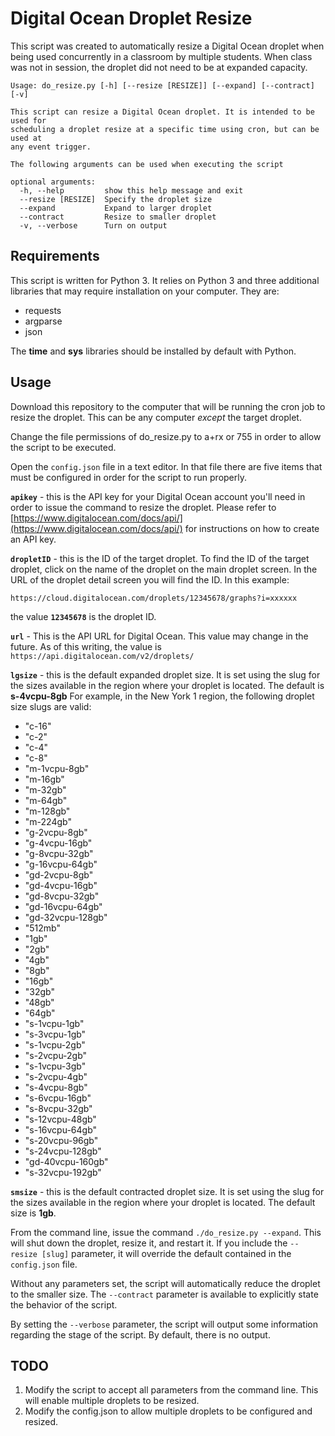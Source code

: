 # Digital Ocean Droplet Resize

This script was created to automatically resize a Digital Ocean droplet when being used concurrently in a classroom by multiple students. When class was not in session, the droplet did not need to be at expanded capacity.

```
Usage: do_resize.py [-h] [--resize [RESIZE]] [--expand] [--contract] [-v]

This script can resize a Digital Ocean droplet. It is intended to be used for
scheduling a droplet resize at a specific time using cron, but can be used at
any event trigger.

The following arguments can be used when executing the script

optional arguments:
  -h, --help         show this help message and exit
  --resize [RESIZE]  Specify the droplet size
  --expand           Expand to larger droplet
  --contract         Resize to smaller droplet
  -v, --verbose      Turn on output
```

## Requirements
This script is written for Python 3. It relies on Python 3 and three additional libraries that may require installation on your computer. They are:

* requests
* argparse
* json

The **time** and **sys** libraries should be installed by default with Python.


## Usage
Download this repository to the computer that will be running the cron job to resize the droplet. This can be any computer _except_ the target droplet.

Change the file permissions of do_resize.py to a+rx or 755 in order to allow the script to be executed.

Open the `config.json` file in a text editor. In that file there are five items that must be configured in order for the script to run properly.

**`apikey`** - this is the API key for your Digital Ocean account you'll need in order to issue the command to resize the droplet. Please refer to [https://www.digitalocean.com/docs/api/](https://www.digitalocean.com/docs/api/) for instructions on how to create an API key.

**`dropletID`** - this is the ID of the target droplet. To find the ID of the target droplet, click on the name of the droplet on the main droplet screen. In the URL of the droplet detail screen you will find the ID. In this example:

```https://cloud.digitalocean.com/droplets/12345678/graphs?i=xxxxxx```

the value **`12345678`** is the droplet ID.

**`url`** - This is the API URL for Digital Ocean. This value may change in the future. As of this writing, the value is `https://api.digitalocean.com/v2/droplets/` 

**`lgsize`** - this is the default expanded droplet size. It is set using the slug for the sizes available in the region where your droplet is located. The default is **s-4vcpu-8gb** For example, in the New York 1 region, the following droplet size slugs are valid:

*   "c-16"
*   "c-2"
*   "c-4"
*   "c-8"
*   "m-1vcpu-8gb"
*   "m-16gb"
*   "m-32gb"
*   "m-64gb"
*   "m-128gb"
*   "m-224gb"
*   "g-2vcpu-8gb"
*   "g-4vcpu-16gb"
*   "g-8vcpu-32gb"
*   "g-16vcpu-64gb"
*   "gd-2vcpu-8gb"
*   "gd-4vcpu-16gb"
*   "gd-8vcpu-32gb"
*   "gd-16vcpu-64gb"
*   "gd-32vcpu-128gb"
*   "512mb"
*   "1gb"
*   "2gb"
*   "4gb"
*   "8gb"
*   "16gb"
*   "32gb"
*   "48gb"
*   "64gb"
*   "s-1vcpu-1gb"
*   "s-3vcpu-1gb"
*   "s-1vcpu-2gb"
*   "s-2vcpu-2gb"
*   "s-1vcpu-3gb"
*   "s-2vcpu-4gb"
*   "s-4vcpu-8gb"
*   "s-6vcpu-16gb"
*   "s-8vcpu-32gb"
*   "s-12vcpu-48gb"
*   "s-16vcpu-64gb"
*   "s-20vcpu-96gb"
*   "s-24vcpu-128gb"
*   "gd-40vcpu-160gb"
*   "s-32vcpu-192gb"

**`smsize`** - this is the default contracted droplet size. It is set using the slug for the sizes available in the region where your droplet is located. The default size is **1gb**.


From the command line, issue the command `./do_resize.py --expand`. This will shut down the droplet, resize it, and restart it. If you include the `--resize [slug]` parameter, it will override the default contained in the `config.json` file.

Without any parameters set, the script will automatically reduce the droplet to the smaller size. The `--contract` parameter is available to explicitly state the behavior of the script.

By setting the `--verbose` parameter, the script will output some information regarding the stage of the script. By default, there is no output.

## TODO

1. Modify the script to accept all parameters from the command line. This will enable multiple droplets to be resized.
2. Modify the config.json to allow multiple droplets to be configured and resized.